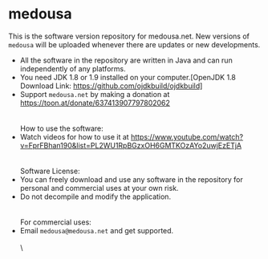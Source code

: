 # medousa
This is the software version repository for medousa.net. New versions of `medousa` will be uploaded whenever there are updates or new developments.
- All the software in the repository are written in Java and can run independently of any platforms.
- You need JDK 1.8 or 1.9 installed on your computer.[OpenJDK 1.8 Download Link: https://github.com/ojdkbuild/ojdkbuild]
- Support `medousa.net` by making a donation at https://toon.at/donate/637413907797802062
\
\
\
How to use the software:
- Watch videos for how to use it at https://www.youtube.com/watch?v=FprFBhan190&list=PL2WU1RpBGzxOH6GMTKOzAYo2uwjEzETjA
\
\
\
Software License:
- You can freely download and use any software in the repository for personal and commercial uses at your own risk.
- Do not decompile and modify the application.
\
\
\
For commercial uses:
- Email `medousa@medousa.net` and get supported.
\
\
\

